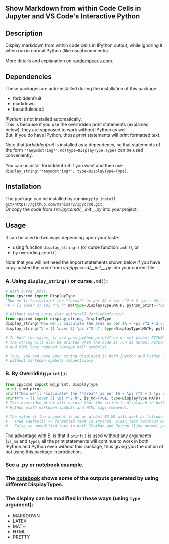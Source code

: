 ## Show Markdown from within Code Cells in Jupyter and VS Code's Interactive Python

## Description
Display markdown from within code cells in IPython output, while ignoring it when run in normal Python (like usual comments).

More details and explanation on [randompearls.com](https://randompearls.com/science-and-technology/information-technology/coding-and-development-reference-and-tools/show-markdown-within-code-cells-jupyter-and-vs-code-interactive-python/).

## Dependencies
These packages are auto-installed during the installation of this package.
* forbiddenfruit
* markdown
* beautifulsoup4

*IPython* is not installed automatically.<br>
This is because if you use the overridden print statements (explained below), they are supposed to work without IPython as well.<br>
But, if you do have IPython, those print statements will print formatted text.

Note that *forbiddenfruit* is installed as a dependency, so that statements of the form `"*anymdstring*".md(type=DisplayType.Type)` can be used conveniently.<br>

You can uninstall forbiddenfruit if you want and then use `display_string("*anymdstring*", type=DisplayType=Type)`.

## Installation
The package can be installed by running `pip install git+https://github.com/manisar2/ipyccmd.git`.
<br>Or copy the code from *src/ipyccmd/\_\_init\_\_.py* into your project.

## Usage
It can be used in two ways depending upon your taste:
* using function `display_string()` (or curse function `.md()`), or 
* by overriding `print()`.

Note that you will not need the import statements shown below if you have copy-pasted the code from *src/ipyccmd/\_\_init\_\_.py* into your current file.

### A. Using `display_string()` or curse `.md()`:
```python
# With curse .md():
from ipyccmd import DisplayType
"Now we'll *calculate* the **area** as per $A = \pi r^2 + 2 \pi r h$.".md()
"V = {1 \over 3} \pi r^2 h".md(type=DisplayType.MATH, python_print=True)

# Without using curse (can uninstall forbiddenfruit):
from ipyccmd import display_string, DisplayType
display_string("Now we'll calculate the area as per $A = \pi r^2 + 2 \pi r h$.")
display_string("V = {1 \over 3} \pi r^2 h", type=DisplayType.MATH, python_print=True)

# In both the cases, if you pass python_print=True or set global PYTHON_PRINT=True (default),
# the string will also be printed when the code is run as normal Python - with markdown symbols
# and HTML tags removed (except MATH symbols).

# Thus, you can have your string displayed in both IPython and Python - with formatting and
# without markdown symbols respectively.
```
### B. By Overriding `print()`:
```python
from ipyccmd import md_print, DisplayType
print = md_print
print("Now we'll *calculate* the **area** as per $A = \pi r^2 + 2 \pi r h$.")
print("V = {1 \over 3} \pi r^2 h", is_md=True, type=DisplayType.MATH)
# This overriden print will ensure that the string is displayed in both IPython (formatted) and
# Python (with markdown symbols and HTML tags removed).

# The value of the argument is_md or global IS_MD will work as follows:
#   True (default) => formatted text in IPython, plain_text (without markdown symbols and HTML tags) in Python
#   False => unmodified text in both IPython and Python (like normal print)
```

The advantage with B. is that if `print()` is used without any arguments (`is_md` and `type`), all the print statements will continue to work in both IPython and Python even *without* this package, thus giving you the option of not using this package in production.

### See a [.py](example/example.py) or [notebook](example/ipy_md.ipynb) example.
### The [notebook](example/ipy_md.ipynb) shows some of the outputs generated by using different DisplayTypes. 

### The display can be modified in these ways (using `type` argument):
* MARKDOWN
* LATEX
* MATH
* HTML
* PRETTY
